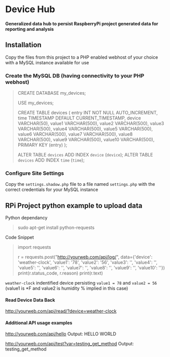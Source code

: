 # Device Hub

#### Generalized data hub to persist RaspberryPi project generated data for reporting and analysis

## Installation

Copy the files from this project to a PHP enabled webhost of your choice with a MySQL instance available for use

### Create the MySQL DB (having connectivity to your PHP webhost)

>
>    CREATE DATABASE my_devices;
>
>    USE my_devices;
>
>    CREATE TABLE devices (
>        entry INT NOT NULL AUTO_INCREMENT,
>        time TIMESTAMP DEFAULT CURRENT_TIMESTAMP,
>        device VARCHAR(50),
>        value1 VARCHAR(500),
>        value2 VARCHAR(500),
>        value3 VARCHAR(500),
>        value4 VARCHAR(500),
>        value5 VARCHAR(500),
>        value6 VARCHAR(500),
>        value7 VARCHAR(500),
>        value8 VARCHAR(500),
>        value9 VARCHAR(500),
>        value10 VARCHAR(500),
>        PRIMARY KEY (entry)
>    );
>
>    ALTER TABLE `devices` ADD INDEX `device` (`device`);
>    ALTER TABLE `devices` ADD INDEX `time` (`time`);
>

### Configure Site Settings

Copy the `settings.shadow.php` file to a file named `settings.php` with the correct credentials for your MySQL instance

## RPi Project python example to upload data

Python dependancy

> sudo apt-get install python-requests

Code Snippet

>    import requests
>
>    r = requests.post("http://yourweb.com/api/log/", data={'device': 'weather-clock', 'value1': '78', 'value2': '56', 'value3': '', 'value4': '', 'value5': '', 'value6': '', 'value7': '', 'value8': '', 'value9': '', 'value10': ''})
>    print(r.status_code, r.reason)
>    print(r.text)
>

`weather-clock` indentified device persisting `value1 = 78` and `value2 = 56`
(value1 is *F and value2 is humidity % implied in this case)

#### Read Device Data Back
http://yourweb.com/api/read/?device=weather-clock

#### Additional API usage examples

http://yourweb.com/api/hello
    Output: HELLO WORLD

http://yourweb.com/api/test?var=testing_get_method
    Output: testing_get_method
